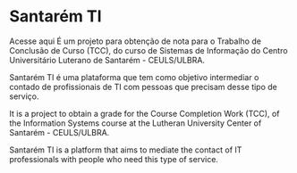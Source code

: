 # Santarém TI
<a refhl="https://santaremti.vercel.app/">Acesse aqui</a>
É um projeto para obtenção de nota para o Trabalho de Conclusão de Curso (TCC), do curso de Sistemas de Informação do Centro Universitário Luterano de Santarém - CEULS/ULBRA.

Santarém TI é uma plataforma que tem como objetivo intermediar o contado de profissionais de TI com pessoas que precisam desse tipo de serviço.

It is a project to obtain a grade for the Course Completion Work (TCC), of the Information Systems course at the Lutheran University Center of Santarém - CEULS/ULBRA.

Santarém TI is a platform that aims to mediate the contact of IT professionals with people who need this type of service.
